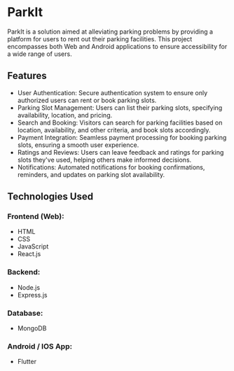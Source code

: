 # ParkIt
ParkIt is a solution aimed at alleviating parking problems by providing a platform for users to rent out their parking facilities. This project encompasses both Web and Android applications to ensure accessibility for a wide range of users.

## Features
* User Authentication: Secure authentication system to ensure only authorized users can rent or book parking slots.
* Parking Slot Management: Users can list their parking slots, specifying availability, location, and pricing.
* Search and Booking: Visitors can search for parking facilities based on location, availability, and other criteria, and book slots accordingly.
* Payment Integration: Seamless payment processing for booking parking slots, ensuring a smooth user experience.
* Ratings and Reviews: Users can leave feedback and ratings for parking slots they've used, helping others make informed decisions.
* Notifications: Automated notifications for booking confirmations, reminders, and updates on parking slot availability.
  
## Technologies Used
### Frontend (Web): 
* HTML
* CSS
* JavaScript
* React.js
### Backend: 
* Node.js
* Express.js
### Database: 
* MongoDB
### Android / IOS App: 
* Flutter
